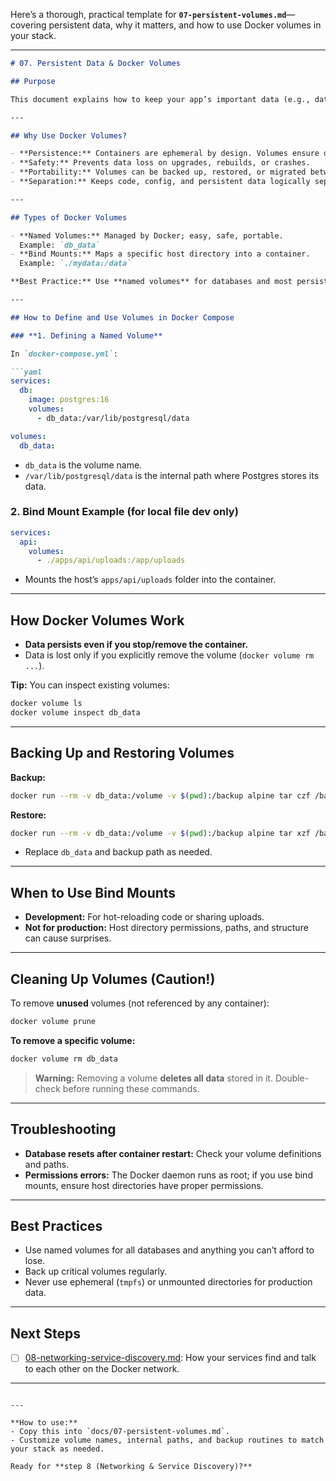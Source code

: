 Here’s a thorough, practical template for **`07-persistent-volumes.md`**—covering persistent data, why it matters, and how to use Docker volumes in your stack.

---

````md
# 07. Persistent Data & Docker Volumes

## Purpose

This document explains how to keep your app’s important data (e.g., databases, uploaded files) safe and persistent across container restarts, updates, or host reboots, using Docker volumes.

---

## Why Use Docker Volumes?

- **Persistence:** Containers are ephemeral by design. Volumes ensure data outlives the container lifecycle.
- **Safety:** Prevents data loss on upgrades, rebuilds, or crashes.
- **Portability:** Volumes can be backed up, restored, or migrated between hosts.
- **Separation:** Keeps code, config, and persistent data logically separated.

---

## Types of Docker Volumes

- **Named Volumes:** Managed by Docker; easy, safe, portable.  
  Example: `db_data`
- **Bind Mounts:** Maps a specific host directory into a container.  
  Example: `./mydata:/data`

**Best Practice:** Use **named volumes** for databases and most persistent needs.

---

## How to Define and Use Volumes in Docker Compose

### **1. Defining a Named Volume**

In `docker-compose.yml`:

```yaml
services:
  db:
    image: postgres:16
    volumes:
      - db_data:/var/lib/postgresql/data

volumes:
  db_data:
````

* `db_data` is the volume name.
* `/var/lib/postgresql/data` is the internal path where Postgres stores its data.

### **2. Bind Mount Example (for local file dev only)**

```yaml
services:
  api:
    volumes:
      - ./apps/api/uploads:/app/uploads
```

* Mounts the host’s `apps/api/uploads` folder into the container.

---

## How Docker Volumes Work

* **Data persists even if you stop/remove the container.**
* Data is lost only if you explicitly remove the volume (`docker volume rm ...`).

**Tip:** You can inspect existing volumes:

```bash
docker volume ls
docker volume inspect db_data
```

---

## Backing Up and Restoring Volumes

**Backup:**

```bash
docker run --rm -v db_data:/volume -v $(pwd):/backup alpine tar czf /backup/pgdata.tar.gz -C /volume . 
```

**Restore:**

```bash
docker run --rm -v db_data:/volume -v $(pwd):/backup alpine tar xzf /backup/pgdata.tar.gz -C /volume
```

* Replace `db_data` and backup path as needed.

---

## When to Use Bind Mounts

* **Development:** For hot-reloading code or sharing uploads.
* **Not for production:** Host directory permissions, paths, and structure can cause surprises.

---

## Cleaning Up Volumes (Caution!)

To remove **unused** volumes (not referenced by any container):

```bash
docker volume prune
```

**To remove a specific volume:**

```bash
docker volume rm db_data
```

> **Warning:** Removing a volume **deletes all data** stored in it.
> Double-check before running these commands.

---

## Troubleshooting

* **Database resets after container restart:**
  Check your volume definitions and paths.
* **Permissions errors:**
  The Docker daemon runs as root; if you use bind mounts, ensure host directories have proper permissions.

---

## Best Practices

* Use named volumes for all databases and anything you can’t afford to lose.
* Back up critical volumes regularly.
* Never use ephemeral (`tmpfs`) or unmounted directories for production data.

---

## Next Steps

* [ ] [08-networking-service-discovery.md](./08-networking-service-discovery.md): How your services find and talk to each other on the Docker network.

---

```

---

**How to use:**  
- Copy this into `docs/07-persistent-volumes.md`.
- Customize volume names, internal paths, and backup routines to match your stack as needed.

Ready for **step 8 (Networking & Service Discovery)?**
```
